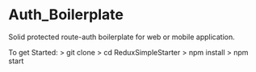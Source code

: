 

# Auth_Boilerplate

Solid protected route-auth boilerplate for web or mobile application.
 
 To get Started:
    > git clone 
    > cd ReduxSimpleStarter
    > npm install
    > npm start
  
  

